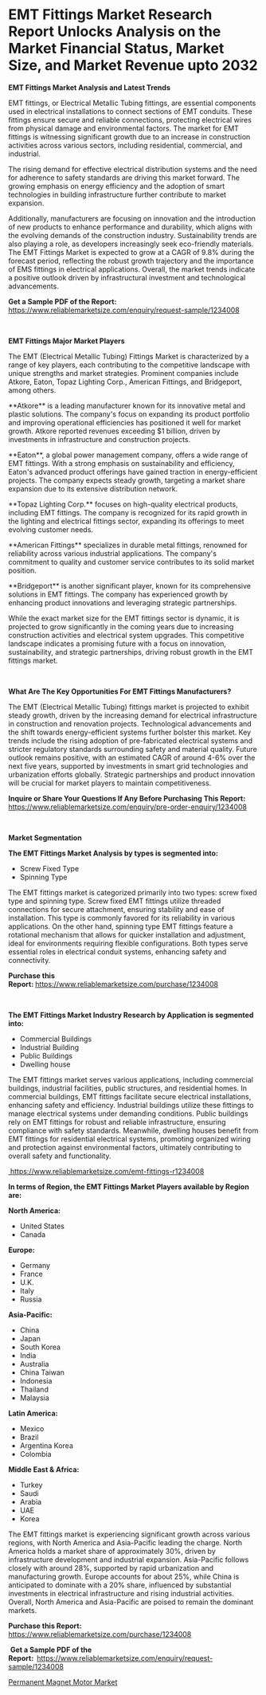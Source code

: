 <p><h1>EMT Fittings Market Research Report Unlocks Analysis on the Market Financial Status, Market Size, and Market Revenue upto 2032</h1></p><p><strong>EMT Fittings Market Analysis and Latest Trends</strong></p>
<p><p>EMT fittings, or Electrical Metallic Tubing fittings, are essential components used in electrical installations to connect sections of EMT conduits. These fittings ensure secure and reliable connections, protecting electrical wires from physical damage and environmental factors. The market for EMT fittings is witnessing significant growth due to an increase in construction activities across various sectors, including residential, commercial, and industrial. </p><p>The rising demand for effective electrical distribution systems and the need for adherence to safety standards are driving this market forward. The growing emphasis on energy efficiency and the adoption of smart technologies in building infrastructure further contribute to market expansion. </p><p>Additionally, manufacturers are focusing on innovation and the introduction of new products to enhance performance and durability, which aligns with the evolving demands of the construction industry. Sustainability trends are also playing a role, as developers increasingly seek eco-friendly materials. The EMT Fittings Market is expected to grow at a CAGR of 9.8% during the forecast period, reflecting the robust growth trajectory and the importance of EMS fittings in electrical applications. Overall, the market trends indicate a positive outlook driven by infrastructural investment and technological advancements.</p></p>
<p><strong>Get a Sample PDF of the Report:&nbsp;</strong> <a href="https://www.reliablemarketsize.com/enquiry/request-sample/1234008?utm_campaign=2233&utm_medium=2&utm_source=Github&utm_content=ia&utm_term=21022025&utm_id=emt-fittings">https://www.reliablemarketsize.com/enquiry/request-sample/1234008</a></p>
<p>&nbsp;</p>
<p><strong>EMT Fittings Major Market Players</strong></p>
<p><p>The EMT (Electrical Metallic Tubing) Fittings Market is characterized by a range of key players, each contributing to the competitive landscape with unique strengths and market strategies. Prominent companies include Atkore, Eaton, Topaz Lighting Corp., American Fittings, and Bridgeport, among others.</p><p>**Atkore** is a leading manufacturer known for its innovative metal and plastic solutions. The company's focus on expanding its product portfolio and improving operational efficiencies has positioned it well for market growth. Atkore reported revenues exceeding $1 billion, driven by investments in infrastructure and construction projects.</p><p>**Eaton**, a global power management company, offers a wide range of EMT fittings. With a strong emphasis on sustainability and efficiency, Eaton's advanced product offerings have gained traction in energy-efficient projects. The company expects steady growth, targeting a market share expansion due to its extensive distribution network.</p><p>**Topaz Lighting Corp.** focuses on high-quality electrical products, including EMT fittings. The company is recognized for its rapid growth in the lighting and electrical fittings sector, expanding its offerings to meet evolving customer needs. </p><p>**American Fittings** specializes in durable metal fittings, renowned for reliability across various industrial applications. The company's commitment to quality and customer service contributes to its solid market position.</p><p>**Bridgeport** is another significant player, known for its comprehensive solutions in EMT fittings. The company has experienced growth by enhancing product innovations and leveraging strategic partnerships.</p><p>While the exact market size for the EMT fittings sector is dynamic, it is projected to grow significantly in the coming years due to increasing construction activities and electrical system upgrades. This competitive landscape indicates a promising future with a focus on innovation, sustainability, and strategic partnerships, driving robust growth in the EMT fittings market.</p></p>
<p>&nbsp;</p>
<p><strong>What Are The Key Opportunities For EMT Fittings Manufacturers?</strong></p>
<p><p>The EMT (Electrical Metallic Tubing) fittings market is projected to exhibit steady growth, driven by the increasing demand for electrical infrastructure in construction and renovation projects. Technological advancements and the shift towards energy-efficient systems further bolster this market. Key trends include the rising adoption of pre-fabricated electrical systems and stricter regulatory standards surrounding safety and material quality. Future outlook remains positive, with an estimated CAGR of around 4-6% over the next five years, supported by investments in smart grid technologies and urbanization efforts globally. Strategic partnerships and product innovation will be crucial for market players to maintain competitiveness.</p></p>
<p><strong>Inquire or Share Your Questions If Any Before Purchasing This Report:</strong> <a href="https://www.reliablemarketsize.com/enquiry/pre-order-enquiry/1234008?utm_campaign=2233&utm_medium=2&utm_source=Github&utm_content=ia&utm_term=21022025&utm_id=emt-fittings">https://www.reliablemarketsize.com/enquiry/pre-order-enquiry/1234008</a></p>
<p>&nbsp;</p>
<p><strong>Market Segmentation</strong></p>
<p><strong>The EMT Fittings Market Analysis by types is segmented into:</strong></p>
<p><ul><li>Screw Fixed Type</li><li>Spinning Type</li></ul></p>
<p><p>The EMT fittings market is categorized primarily into two types: screw fixed type and spinning type. Screw fixed EMT fittings utilize threaded connections for secure attachment, ensuring stability and ease of installation. This type is commonly favored for its reliability in various applications. On the other hand, spinning type EMT fittings feature a rotational mechanism that allows for quicker installation and adjustment, ideal for environments requiring flexible configurations. Both types serve essential roles in electrical conduit systems, enhancing safety and connectivity.</p></p>
<p><strong>Purchase this Report:&nbsp;</strong><a href="https://www.reliablemarketsize.com/purchase/1234008?utm_campaign=2233&utm_medium=2&utm_source=Github&utm_content=ia&utm_term=21022025&utm_id=emt-fittings">https://www.reliablemarketsize.com/purchase/1234008</a></p>
<p>&nbsp;</p>
<p><strong>The EMT Fittings Market Industry Research by Application is segmented into:</strong></p>
<p><ul><li>Commercial Buildings</li><li>Industrial Building</li><li>Public Buildings</li><li>Dwelling house</li></ul></p>
<p><p>The EMT fittings market serves various applications, including commercial buildings, industrial facilities, public structures, and residential homes. In commercial buildings, EMT fittings facilitate secure electrical installations, enhancing safety and efficiency. Industrial buildings utilize these fittings to manage electrical systems under demanding conditions. Public buildings rely on EMT fittings for robust and reliable infrastructure, ensuring compliance with safety standards. Meanwhile, dwelling houses benefit from EMT fittings for residential electrical systems, promoting organized wiring and protection against environmental factors, ultimately contributing to overall safety and functionality.</p></p>
<p><a href="https://www.reliablemarketsize.com/emt-fittings-r1234008?utm_campaign=2233&utm_medium=2&utm_source=Github&utm_content=ia&utm_term=21022025&utm_id=emt-fittings">&nbsp;https://www.reliablemarketsize.com/emt-fittings-r1234008</a></p>
<p><strong>In terms of Region, the EMT Fittings Market Players available by Region are:</strong></p>
<p>
    <p> <strong> North America: </strong>
        <ul>
            <li>United States</li>
            <li>Canada</li>
        </ul>
        </p> 
    <p> <strong> Europe: </strong>
        <ul>
            <li>Germany</li>
            <li>France</li>
            <li>U.K.</li>
            <li>Italy</li>
            <li>Russia</li>
        </ul>
        </p> 
    <p> <strong> Asia-Pacific: </strong>
        <ul>
            <li>China</li>
            <li>Japan</li>
            <li>South Korea</li>
            <li>India</li>
            <li>Australia</li>
            <li>China Taiwan</li>
            <li>Indonesia</li>
            <li>Thailand</li>
            <li>Malaysia</li>
        </ul>
        </p> 
    <p> <strong> Latin America: </strong>
        <ul>
            <li>Mexico</li>
            <li>Brazil</li>
            <li>Argentina Korea</li>
            <li>Colombia</li>
        </ul>
        </p> 
    <p> <strong> Middle East & Africa: </strong>
        <ul>
            <li>Turkey</li>
            <li>Saudi</li>
            <li>Arabia</li>
            <li>UAE</li>
            <li>Korea</li>
        </ul>
    </p>
    </p>
<p><p>The EMT fittings market is experiencing significant growth across various regions, with North America and Asia-Pacific leading the charge. North America holds a market share of approximately 30%, driven by infrastructure development and industrial expansion. Asia-Pacific follows closely with around 28%, supported by rapid urbanization and manufacturing growth. Europe accounts for about 25%, while China is anticipated to dominate with a 20% share, influenced by substantial investments in electrical infrastructure and rising industrial activities. Overall, North America and Asia-Pacific are poised to remain the dominant markets.</p></p>
<p><strong>Purchase this Report: </strong><a href="https://www.reliablemarketsize.com/purchase/1234008?utm_campaign=2233&utm_medium=2&utm_source=Github&utm_content=ia&utm_term=21022025&utm_id=emt-fittings">https://www.reliablemarketsize.com/purchase/1234008</a></p>
<p>&nbsp;<strong>Get a Sample PDF of the Report:&nbsp;&nbsp;</strong><a href="https://www.reliablemarketsize.com/enquiry/request-sample/1234008?utm_campaign=2233&utm_medium=2&utm_source=Github&utm_content=ia&utm_term=21022025&utm_id=emt-fittings">https://www.reliablemarketsize.com/enquiry/request-sample/1234008</a></p>
<p><strong></strong></p>
<p><p><a href="https://github.com/mayabungard8092/Market-Research-Report-List-1/blob/main/permanent-magnet-motor-market.md?utm_campaign=2233&utm_medium=2&utm_source=Github&utm_content=ia&utm_term=21022025&utm_id=emt-fittings">Permanent Magnet Motor Market</a></p></p>